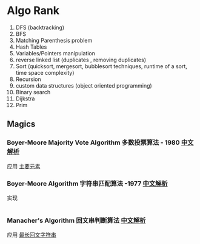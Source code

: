 # Algo Rank

1. DFS (backtracking)
2. BFS
3. Matching Parenthesis problem
4. Hash Tables
5. Variables/Pointers manipulation
6. reverse linked list (duplicates , removing duplicates)
7. Sort (quicksort, mergesort, bubblesort techniques,
   runtime of a sort, time space complexity)
8. Recursion
9. custom data structures (object oriented programming)
10. Binary search
11. Dijkstra
12. Prim

## Magics
### Boyer-Moore Majority Vote Algorithm 多数投票算法 - 1980 [中文解析](https://blog.csdn.net/kimixuchen/article/details/52787307)
应用 [主要元素](../leetcode/169-majority-element.md)

### Boyer-Moore Algorithm 字符串匹配算法 -1977 [中文解析](https://www.ruanyifeng.com/blog/2013/05/boyer-moore_string_search_algorithm.html)
实现
```js

```

### Manacher's Algorithm 回文串判断算法 [中文解析](https://blog.csdn.net/hk2291976/article/details/51107886)
应用 [最长回文字符串](../leetcode/5-longest-palindromic-substring.md)